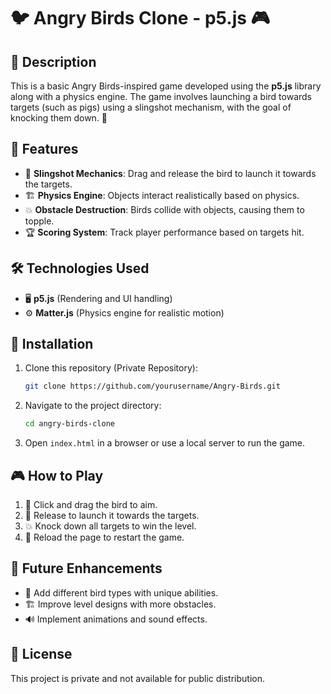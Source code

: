 # 🐦 Angry Birds Clone - p5.js 🎮

## 📜 Description
This is a basic Angry Birds-inspired game developed using the **p5.js** library along with a physics engine. The game involves launching a bird towards targets (such as pigs) using a slingshot mechanism, with the goal of knocking them down. 🎯

## 🌟 Features
- 🎯 **Slingshot Mechanics**: Drag and release the bird to launch it towards the targets.
- 🏗️ **Physics Engine**: Objects interact realistically based on physics.
- 💥 **Obstacle Destruction**: Birds collide with objects, causing them to topple.
- 🏆 **Scoring System**: Track player performance based on targets hit.

## 🛠 Technologies Used
- 🖥️ **p5.js** (Rendering and UI handling)
- ⚙️ **Matter.js** (Physics engine for realistic motion)

## 🔧 Installation
1. Clone this repository (Private Repository):
   ```sh
   git clone https://github.com/yourusername/Angry-Birds.git
   ```
2. Navigate to the project directory:
   ```sh
   cd angry-birds-clone
   ```
3. Open `index.html` in a browser or use a local server to run the game.

## 🎮 How to Play
1. 🎯 Click and drag the bird to aim.
2. 🚀 Release to launch it towards the targets.
3. 💥 Knock down all targets to win the level.
4. 🔄 Reload the page to restart the game.

## 🚀 Future Enhancements
- 🦜 Add different bird types with unique abilities.
- 🏗️ Improve level designs with more obstacles.
- 🔊 Implement animations and sound effects.

## 📜 License
This project is private and not available for public distribution.


